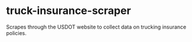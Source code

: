 # truck-insurance-scraper
Scrapes through the USDOT website to collect data on trucking insurance policies.

